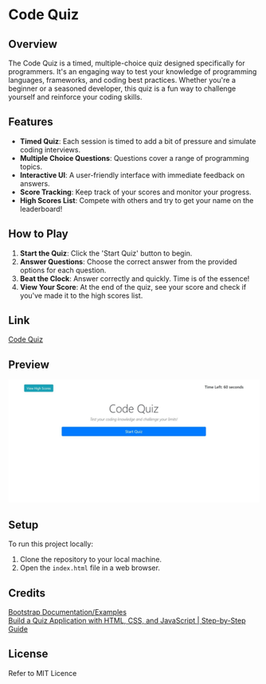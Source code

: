 # Code Quiz

## Overview
The Code Quiz is a timed, multiple-choice quiz designed specifically for programmers. It's an engaging way to test your knowledge of programming languages, frameworks, and coding best practices. Whether you're a beginner or a seasoned developer, this quiz is a fun way to challenge yourself and reinforce your coding skills.

## Features
- **Timed Quiz**: Each session is timed to add a bit of pressure and simulate coding interviews.
- **Multiple Choice Questions**: Questions cover a range of programming topics.
- **Interactive UI**: A user-friendly interface with immediate feedback on answers.
- **Score Tracking**: Keep track of your scores and monitor your progress.
- **High Scores List**: Compete with others and try to get your name on the leaderboard!

## How to Play
1. **Start the Quiz**: Click the 'Start Quiz' button to begin.
2. **Answer Questions**: Choose the correct answer from the provided options for each question.
3. **Beat the Clock**: Answer correctly and quickly. Time is of the essence!
4. **View Your Score**: At the end of the quiz, see your score and check if you've made it to the high scores list.

## Link
[Code Quiz](https://robertsolorzano.github.io/Code-Quiz/)

## Preview

![](assets/images/preview2.jpeg)

## Setup
To run this project locally:
1. Clone the repository to your local machine.
2. Open the `index.html` file in a web browser.

## Credits

[Bootstrap Documentation/Examples](https://getbootstrap.com/docs/5.3/examples/)
<br>
[Build a Quiz Application with HTML, CSS, and JavaScript | Step-by-Step Guide](https://www.codewithfaraz.com/content/161/build-a-quiz-application-with-html-css-and-javascript-step-by-step-guide)

## License
Refer to MIT Licence 

